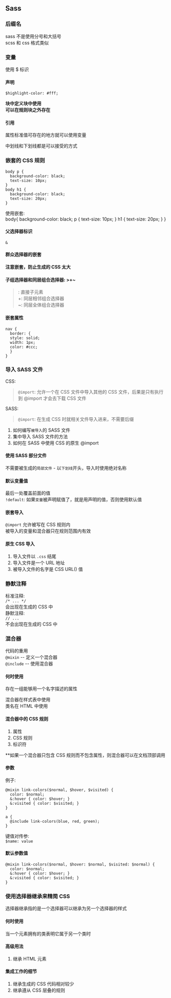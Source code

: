 ## Sass  

### 后缀名  
sass 不是使用分号和大括号  
scss 和 css 格式类似  

### 变量  
使用 $ 标识  

#### 声明  
```  
$highlight-color: #fff;
```  
**块中定义块中使用**  
**可以在规则块之外存在**  

#### 引用  
属性标准值可存在的地方就可以使用变量  

中划线和下划线都是可以接受的方式  


### 嵌套的 CSS 规则  
```  
body p {
  background-color: black;
  text-size: 10px;
}  
body h1 {
  background-color: black;
  text-size: 20px;
}
```  
使用嵌套:  
body{
  background-color: black;
  p {
    text-size: 10px;
  }
  h1 {
    text-size: 20px;
  }
}

#### 父选择器标识  
`&`  

#### 群众选择器的嵌套  
**注意嵌套，防止生成的 CSS 太大**  

#### 子组选择器和同层组合选择器: >\+\~  
>: 直接子元素  
+: 同层相邻组合选择器  
~: 同层全体组合选择器  

#### 嵌套属性  
```  
nav {
  border: {
  style: solid;
  width: 1px;
  color: #ccc;
  }
}
```  

### 导入 SASS 文件  
CSS: 
> `@import`: 允许一个在 CSS 文件中导入其他的 CSS 文件，后果是只有执行到 @import 才会去下载 CSS 文件  

SASS:  
> `@import`: 在生成 CSS 时就相关文件导入进来，不需要后缀  

1. 如何编写`被导入`的 SASS 文件   
2. 集中导入 SASS 文件的方法  
3. 如何在 SASS 中使用 CSS 的原生 @import  

#### 使用 SASS 部分文件  
不需要被生成的`局部文件` - 以`下划线`开头，导入时使用绝对名称  

#### 默认变量值  
最后一处覆盖前面的值  
`!default`: 如果`变量`被声明赋值了，就是用声明的值，否则使用默认值  

#### 嵌套导入  
`@import` 允许被写在 CSS 规则内  
被导入的变量和混合器只在规则范围内有效  

#### 原生 CSS 导入  
1. 导入文件以 `.css` 结尾  
2. 导入文件是一个 URL 地址  
3. 被导入文件的名字是 CSS URL() 值  


### 静默注释  
标准注释:  
`/* ... */`  
会出现在生成的 CSS 中  
静默注释:  
`// ... `  
不会出现在生成的 CSS 中  


### 混合器  
代码的重用  
`@mixin` -- 定义一个混合器  
`@include` -- 使用混合器  

#### 何时使用  
存在一组能够用一个名字描述的属性

混合器在样式表中使用  
类名在 HTML 中使用  

#### 混合器中的 CSS 规则  
1. 属性  
2. CSS 规则  
3. 标识符  

**如果一个混合器只包含 CSS 规则而不包含属性，则混合器可以在文档顶部调用  

#### 参数  
例子:  
```  
@mixin link-colors($normal, $hover, $visited) {
  color: $normal;
  &:hover { color: $hover; }
  &:visited { color: $visited; }
}

a {
  @include link-colors(blue, red, green);
}
```  
键值对传参:  
`$name: value`  

#### 默认参数值  
```  
@mixin link-colors($normal, $hover: $normal, $visited: $normal) {
  color: $normal;
  &:hover { color: $hover; }
  &:visited { color: $visited; }
}
```  


### 使用选择器继承来精简 CSS  
选择器继承指的是一个选择器可以继承为另一个选择器的样式  

#### 何时使用  
当一个元素拥有的类表明它属于另一个类时  

#### 高级用法  
1. 继承 HTML 元素  

#### 集成工作的细节  
1. 继承生成的 CSS 代码相对较少  
2. 继承遵从 CSS 层叠的规则  




